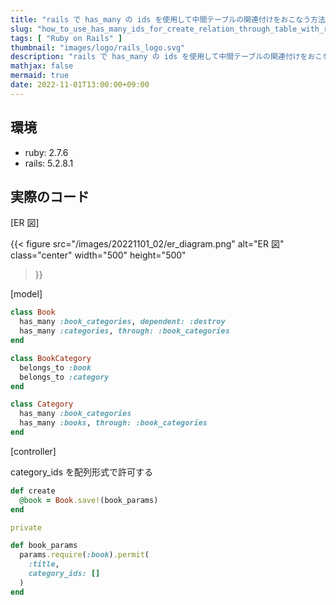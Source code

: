 ```yaml
---
title: "rails で has_many の ids を使用して中間テーブルの関連付けをおこなう方法"
slug: "how_to_use_has_many_ids_for_create_relation_through_table_with_rails"
tags: [ "Ruby on Rails" ]
thumbnail: "images/logo/rails_logo.svg"
description: "rails で has_many の ids を使用して中間テーブルの関連付けをおこなう方法"
mathjax: false
mermaid: true
date: 2022-11-01T13:00:00+09:00
---
```


## 環境

* ruby: 2.7.6
* rails: 5.2.8.1

## 実際のコード

[ER 図]

{{<
  figure
    src="/images/20221101_02/er_diagram.png"
    alt="ER 図"
    class="center"
    width="500"
    height="500"
>}}

[model]

```rb
class Book
  has_many :book_categories, dependent: :destroy
  has_many :categories, through: :book_categories
end

class BookCategory
  belongs_to :book
  belongs_to :category
end

class Category
  has_many :book_categories
  has_many :books, through: :book_categories
end
```

[controller]

category_ids を配列形式で許可する

```rb
def create
  @book = Book.save!(book_params)
end

private

def book_params
  params.require(:book).permit(
    :title,
    category_ids: []
  )
end
```

